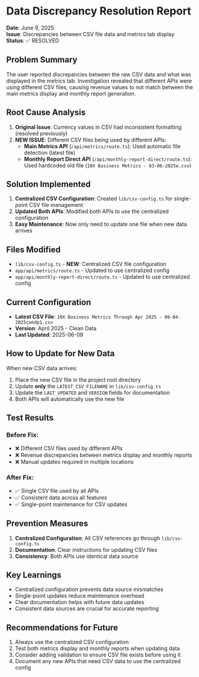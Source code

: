 # Data Discrepancy Resolution Report
**Date**: June 9, 2025  
**Issue**: Discrepancies between CSV file data and metrics tab display  
**Status**: ✅ RESOLVED

## Problem Summary
The user reported discrepancies between the raw CSV data and what was displayed in the metrics tab. Investigation revealed that different APIs were using different CSV files, causing revenue values to not match between the main metrics display and monthly report generation.

## Root Cause Analysis
1. **Original Issue**: Currency values in CSV had inconsistent formatting (resolved previously)
2. **NEW ISSUE**: Different CSV files being used by different APIs:
   - **Main Metrics API** (`/api/metrics/route.ts`): Used automatic file detection (latest file)
   - **Monthly Report Direct API** (`/api/monthly-report-direct/route.ts`): Used hardcoded old file (`10X Business Metrics - 03-06-2025e.csv`)

## Solution Implemented
1. **Centralized CSV Configuration**: Created `lib/csv-config.ts` for single-point CSV file management
2. **Updated Both APIs**: Modified both APIs to use the centralized configuration
3. **Easy Maintenance**: Now only need to update one file when new data arrives

## Files Modified
- `lib/csv-config.ts` - **NEW**: Centralized CSV file configuration
- `app/api/metrics/route.ts` - Updated to use centralized config
- `app/api/monthly-report-direct/route.ts` - Updated to use centralized config

## Current Configuration
- **Latest CSV File**: `10X Business Metrics Through Apr 2025 - 06-04-2025candp1.csv`
- **Version**: April 2025 - Clean Data
- **Last Updated**: 2025-06-09

## How to Update for New Data
When new CSV data arrives:
1. Place the new CSV file in the project root directory
2. Update **only** the `LATEST_CSV_FILENAME` in `lib/csv-config.ts`
3. Update the `LAST_UPDATED` and `VERSION` fields for documentation
4. Both APIs will automatically use the new file

## Test Results
### Before Fix:
- ❌ Different CSV files used by different APIs
- ❌ Revenue discrepancies between metrics display and monthly reports
- ❌ Manual updates required in multiple locations

### After Fix:
- ✅ Single CSV file used by all APIs
- ✅ Consistent data across all features
- ✅ Single-point maintenance for CSV updates

## Prevention Measures
1. **Centralized Configuration**: All CSV references go through `lib/csv-config.ts`
2. **Documentation**: Clear instructions for updating CSV files
3. **Consistency**: Both APIs use identical data source

## Key Learnings
- Centralized configuration prevents data source mismatches
- Single-point updates reduce maintenance overhead
- Clear documentation helps with future data updates
- Consistent data sources are crucial for accurate reporting

## Recommendations for Future
1. Always use the centralized CSV configuration
2. Test both metrics display and monthly reports when updating data
3. Consider adding validation to ensure CSV file exists before using it
4. Document any new APIs that need CSV data to use the centralized config
